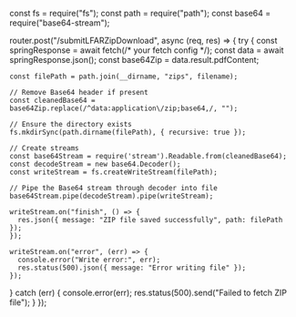 const fs = require("fs");
const path = require("path");
const base64 = require("base64-stream");

router.post("/submitLFARZipDownload", async (req, res) => {
  try {
    const springResponse = await fetch(/* your fetch config */);
    const data = await springResponse.json();
    const base64Zip = data.result.pdfContent;

    const filePath = path.join(__dirname, "zips", filename);

    // Remove Base64 header if present
    const cleanedBase64 = base64Zip.replace(/^data:application\/zip;base64,/, "");

    // Ensure the directory exists
    fs.mkdirSync(path.dirname(filePath), { recursive: true });

    // Create streams
    const base64Stream = require('stream').Readable.from(cleanedBase64);
    const decodeStream = new base64.Decoder();
    const writeStream = fs.createWriteStream(filePath);

    // Pipe the Base64 stream through decoder into file
    base64Stream.pipe(decodeStream).pipe(writeStream);

    writeStream.on("finish", () => {
      res.json({ message: "ZIP file saved successfully", path: filePath });
    });

    writeStream.on("error", (err) => {
      console.error("Write error:", err);
      res.status(500).json({ message: "Error writing file" });
    });

  } catch (err) {
    console.error(err);
    res.status(500).send("Failed to fetch ZIP file");
  }
});